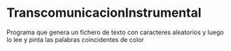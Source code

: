 # TranscomunicacionInstrumental
Programa que genera un fichero de texto con caracteres aleatorios y luego lo lee y pinta las palabras coincidentes de color
